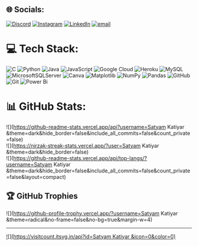 
## 🌐 Socials:
[![Discord](https://img.shields.io/badge/Discord-%237289DA.svg?logo=discord&logoColor=white)](https://discord.gg/Vh5fTpqn) [![Instagram](https://img.shields.io/badge/Instagram-%23E4405F.svg?logo=Instagram&logoColor=white)](https://instagram.com/i_satyam0107) [![LinkedIn](https://img.shields.io/badge/LinkedIn-%230077B5.svg?logo=linkedin&logoColor=white)](https://www.linkedin.com/in/satyam-katiyar-267762319/) [![email](https://img.shields.io/badge/Email-D14836?logo=gmail&logoColor=white)](mailto:katiyarsatyam75@gmail.com) 

# 💻 Tech Stack:
![C](https://img.shields.io/badge/c-%2300599C.svg?style=for-the-badge&logo=c&logoColor=white) ![Python](https://img.shields.io/badge/python-3670A0?style=for-the-badge&logo=python&logoColor=ffdd54) ![Java](https://img.shields.io/badge/java-%23ED8B00.svg?style=for-the-badge&logo=openjdk&logoColor=white) ![JavaScript](https://img.shields.io/badge/javascript-%23323330.svg?style=for-the-badge&logo=javascript&logoColor=%23F7DF1E) ![Google Cloud](https://img.shields.io/badge/GoogleCloud-%234285F4.svg?style=for-the-badge&logo=google-cloud&logoColor=white) ![Heroku](https://img.shields.io/badge/heroku-%23430098.svg?style=for-the-badge&logo=heroku&logoColor=white) ![MySQL](https://img.shields.io/badge/mysql-4479A1.svg?style=for-the-badge&logo=mysql&logoColor=white) ![MicrosoftSQLServer](https://img.shields.io/badge/Microsoft%20SQL%20Server-CC2927?style=for-the-badge&logo=microsoft%20sql%20server&logoColor=white) ![Canva](https://img.shields.io/badge/Canva-%2300C4CC.svg?style=for-the-badge&logo=Canva&logoColor=white) ![Matplotlib](https://img.shields.io/badge/Matplotlib-%23ffffff.svg?style=for-the-badge&logo=Matplotlib&logoColor=black) ![NumPy](https://img.shields.io/badge/numpy-%23013243.svg?style=for-the-badge&logo=numpy&logoColor=white) ![Pandas](https://img.shields.io/badge/pandas-%23150458.svg?style=for-the-badge&logo=pandas&logoColor=white) ![GitHub](https://img.shields.io/badge/github-%23121011.svg?style=for-the-badge&logo=github&logoColor=white) ![Git](https://img.shields.io/badge/git-%23F05033.svg?style=for-the-badge&logo=git&logoColor=white) ![Power Bi](https://img.shields.io/badge/power_bi-F2C811?style=for-the-badge&logo=powerbi&logoColor=black)
# 📊 GitHub Stats:
![](https://github-readme-stats.vercel.app/api?username=Satyam Katiyar &theme=dark&hide_border=false&include_all_commits=false&count_private=false)<br/>
![](https://nirzak-streak-stats.vercel.app/?user=Satyam Katiyar &theme=dark&hide_border=false)<br/>
![](https://github-readme-stats.vercel.app/api/top-langs/?username=Satyam Katiyar &theme=dark&hide_border=false&include_all_commits=false&count_private=false&layout=compact)

## 🏆 GitHub Trophies
![](https://github-profile-trophy.vercel.app/?username=Satyam Katiyar &theme=radical&no-frame=false&no-bg=true&margin-w=4)

---
[![](https://visitcount.itsvg.in/api?id=Satyam Katiyar &icon=0&color=0)](https://visitcount.itsvg.in)

<!-- Proudly created with GPRM ( https://gprm.itsvg.in ) -->

